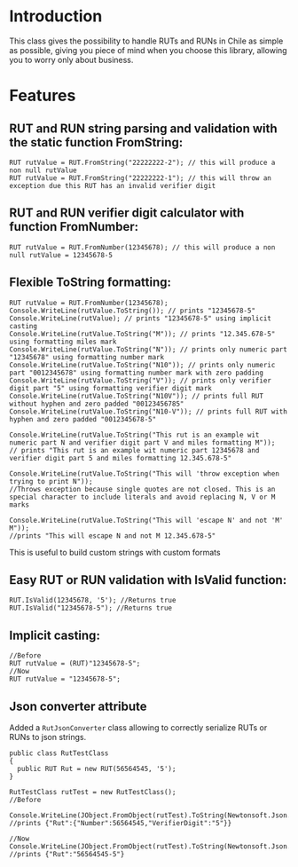 # Introduction

This class gives the possibility to handle RUTs and RUNs in Chile as simple as possible, giving you piece of mind when you choose this library, allowing you to worry only about business.

# Features

## RUT and RUN string parsing and validation with the static function FromString:
```
RUT rutValue = RUT.FromString("22222222-2"); // this will produce a non null rutValue
RUT rutValue = RUT.FromString("22222222-1"); // this will throw an exception due this RUT has an invalid verifier digit
```
## RUT and RUN verifier digit calculator with function FromNumber:
```
RUT rutValue = RUT.FromNumber(12345678); // this will produce a non null rutValue = 12345678-5
```
## Flexible ToString formatting:
```
RUT rutValue = RUT.FromNumber(12345678);
Console.WriteLine(rutValue.ToString()); // prints "12345678-5"
Console.WriteLine(rutValue); // prints "12345678-5" using implicit casting
Console.WriteLine(rutValue.ToString("M")); // prints "12.345.678-5" using formatting miles mark
Console.WriteLine(rutValue.ToString("N")); // prints only numeric part "12345678" using formatting number mark
Console.WriteLine(rutValue.ToString("N10")); // prints only numeric part "0012345678" using formatting number mark with zero padding
Console.WriteLine(rutValue.ToString("V")); // prints only verifier digit part "5" using formatting verifier digit mark
Console.WriteLine(rutValue.ToString("N10V")); // prints full RUT without hyphen and zero padded "00123456785"
Console.WriteLine(rutValue.ToString("N10-V")); // prints full RUT with hyphen and zero padded "0012345678-5"

Console.WriteLine(rutValue.ToString("This rut is an example wit numeric part N and verifier digit part V and miles formatting M")); 
// prints "This rut is an example wit numeric part 12345678 and verifier digit part 5 and miles formatting 12.345.678-5"

Console.WriteLine(rutValue.ToString("This will 'throw exception when trying to print N")); 
//Throws exception because single quotes are not closed. This is an special character to include literals and avoid replacing N, V or M marks

Console.WriteLine(rutValue.ToString("This will 'escape N' and not 'M' M")); 
//prints "This will escape N and not M 12.345.678-5"
```
This is useful to build custom strings with custom formats

## Easy RUT or RUN validation with IsValid function:

```
RUT.IsValid(12345678, '5'); //Returns true
RUT.IsValid("12345678-5"); //Returns true
```
## Implicit casting:

```
//Before
RUT rutValue = (RUT)"12345678-5";
//Now
RUT rutValue = "12345678-5";
```
## Json converter attribute
Added a `RutJsonConverter` class allowing to correctly serialize RUTs or RUNs to json strings.
```
public class RutTestClass
{
  public RUT Rut = new RUT(56564545, '5');
}

RutTestClass rutTest = new RutTestClass();
//Before

Console.WriteLine(JObject.FromObject(rutTest).ToString(Newtonsoft.Json.Formatting.None));
//prints {"Rut":{"Number":56564545,"VerifierDigit":"5"}}

//Now
Console.WriteLine(JObject.FromObject(rutTest).ToString(Newtonsoft.Json.Formatting.None));
//prints {"Rut":"56564545-5"}
